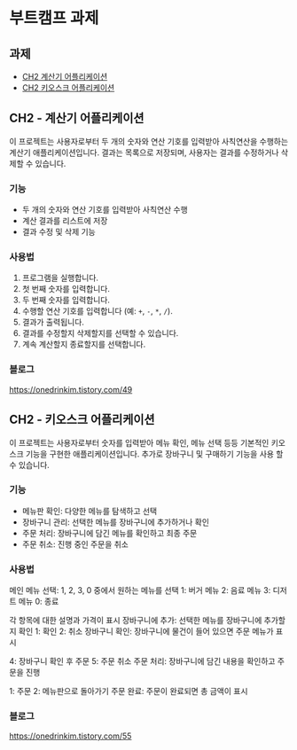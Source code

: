 # 부트캠프 과제
## 과제
- [CH2 계산기 어플리케이션](#ch2-계산기-어플리케이션)
- [CH2 키오스크 어플리케이션](#ch2-키오스크-어플리케이션)
## CH2 - 계산기 어플리케이션

이 프로젝트는 사용자로부터 두 개의 숫자와 연산 기호를 입력받아 사칙연산을 수행하는 계산기 애플리케이션입니다. 결과는 목록으로 저장되며, 사용자는 결과를 수정하거나 삭제할 수 있습니다.

### 기능
- 두 개의 숫자와 연산 기호를 입력받아 사칙연산 수행
- 계산 결과를 리스트에 저장
- 결과 수정 및 삭제 기능

### 사용법
1. 프로그램을 실행합니다.
2. 첫 번째 숫자를 입력합니다.
3. 두 번째 숫자를 입력합니다.
4. 수행할 연산 기호를 입력합니다 (예: `+`, `-`, `*`, `/`).
5. 결과가 출력됩니다.
6. 결과를 수정할지 삭제할지를 선택할 수 있습니다.
7. 계속 계산할지 종료할지를 선택합니다.

### 블로그
https://onedrinkim.tistory.com/49

## CH2 - 키오스크 어플리케이션

이 프로젝트는 사용자로부터 숫자를 입력받아 메뉴 확인, 메뉴 선택 등등 기본적인 키오스크 기능을 구현한 애플리케이션입니다. 추가로 장바구니 및 구매하기 기능을 사용 할 수 있습니다.

### 기능
- 메뉴판 확인: 다양한 메뉴를 탐색하고 선택
- 장바구니 관리: 선택한 메뉴를 장바구니에 추가하거나 확인
- 주문 처리: 장바구니에 담긴 메뉴를 확인하고 최종 주문
- 주문 취소: 진행 중인 주문을 취소
  
### 사용법
메인 메뉴 선택: 1, 2, 3, 0 중에서 원하는 메뉴를 선택
1: 버거 메뉴
2: 음료 메뉴
3: 디저트 메뉴
0: 종료

각 항목에 대한 설명과 가격이 표시
장바구니에 추가: 선택한 메뉴를 장바구니에 추가할지 확인
1: 확인
2: 취소
장바구니 확인: 장바구니에 물건이 들어 있으면 주문 메뉴가 표시

4: 장바구니 확인 후 주문
5: 주문 취소
주문 처리: 장바구니에 담긴 내용을 확인하고 주문을 진행

1: 주문
2: 메뉴판으로 돌아가기
주문 완료: 주문이 완료되면 총 금액이 표시

### 블로그
https://onedrinkim.tistory.com/55
